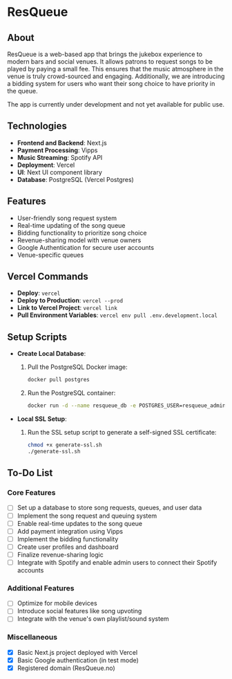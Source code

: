 # ResQueue

## About

ResQueue is a web-based app that brings the jukebox experience to modern bars and social venues. It allows patrons to request songs to be played by paying a small fee. This ensures that the music atmosphere in the venue is truly crowd-sourced and engaging. Additionally, we are introducing a bidding system for users who want their song choice to have priority in the queue.

The app is currently under development and not yet available for public use.

## Technologies

- **Frontend and Backend**: Next.js
- **Payment Processing**: Vipps
- **Music Streaming**: Spotify API
- **Deployment**: Vercel
- **UI**: Next UI component library
- **Database**: PostgreSQL (Vercel Postgres)

## Features

- User-friendly song request system
- Real-time updating of the song queue
- Bidding functionality to prioritize song choice
- Revenue-sharing model with venue owners
- Google Authentication for secure user accounts
- Venue-specific queues

## Vercel Commands

- **Deploy**: `vercel`
- **Deploy to Production**: `vercel --prod`
- **Link to Vercel Project**: `vercel link`
- **Pull Environment Variables**: `vercel env pull .env.development.local`

## Setup Scripts

- **Create Local Database**: 
  1. Pull the PostgreSQL Docker image: 
     ```bash
     docker pull postgres
     ```
  2. Run the PostgreSQL container:
     ```bash
     docker run -d --name resqueue_db -e POSTGRES_USER=resqueue_admin -e POSTGRES_PASSWORD=DEV_DB_PASSWORD -e POSTGRES_DB=resqueue_dev -p 5432:5432 postgres
     ```

- **Local SSL Setup**:
  1. Run the SSL setup script to generate a self-signed SSL certificate:
     ```bash
     chmod +x generate-ssl.sh
     ./generate-ssl.sh
     ```

## To-Do List

### Core Features

- [ ] Set up a database to store song requests, queues, and user data
- [ ] Implement the song request and queuing system
- [ ] Enable real-time updates to the song queue
- [ ] Add payment integration using Vipps
- [ ] Implement the bidding functionality
- [ ] Create user profiles and dashboard
- [ ] Finalize revenue-sharing logic
- [ ] Integrate with Spotify and enable admin users to connect their Spotify accounts

### Additional Features

- [ ] Optimize for mobile devices
- [ ] Introduce social features like song upvoting
- [ ] Integrate with the venue's own playlist/sound system

### Miscellaneous

- [x] Basic Next.js project deployed with Vercel
- [x] Basic Google authentication (in test mode)
- [x] Registered domain (ResQueue.no)
